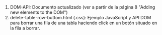 1) DOM-API: Documento actualizado (ver a partir de la página 8 "Adding new elements to the DOM")
2) delete-table-row-buttom.html (.css): Ejemplo JavaScript y API DOM para borrar una fila de una tabla haciendo click en un botón situado en la fila a borrar.
